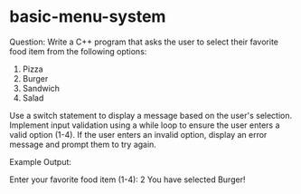 # basic-menu-system
Question: Write a C++ program that asks the user to select their favorite food item from the following options:

1. Pizza
2. Burger
3. Sandwich
4. Salad

Use a switch statement to display a message based on the user's selection. Implement input validation using a while loop to ensure the user enters a valid option (1-4). If the user enters an invalid option, display an error message and prompt them to try again.

Example Output:


Enter your favorite food item (1-4):
2
You have selected Burger!
